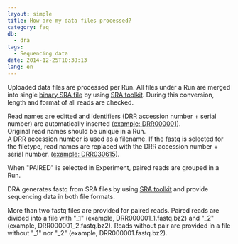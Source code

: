 ```yaml
---
layout: simple
title: How are my data files processed?
category: faq
db:
  - dra
tags: 
  - Sequencing data
date: 2014-12-25T10:38:13
lang: en
---
```


Uploaded data files are processed per Run. All files under a Run are
merged into single [binary SRA
file](https://www.ncbi.nlm.nih.gov/sra/docs/sra-data-formats/)
by using [SRA
toolkit](http://trace.ncbi.nlm.nih.gov/Traces/sra/sra.cgi?view=toolkit_doc).
During this conversion, length and format of all reads are checked.

Read names are editted and identifiers (DRR accession number + serial
number) are automatically inserted ([example:
DRR000001](http://trace.ncbi.nlm.nih.gov/Traces/sra/?view=run_browser&run=DRR000001)).  
Original read names should be unique in a Run.  
A DRR accession number is used as a filename. If the
[fastq](/dra/metadata-e.html#File_Type) is selected for the filetype, 
read names are replaced with the DRR accession number + serial number. ([example:
DRR030615](http://trace.ncbi.nlm.nih.gov/Traces/sra/?view=run_browser&run=DRR030615)).

When "PAIRED" is selected in Experiment, paired reads are grouped in a Run.

DRA generates fastq from SRA files by using [SRA toolkit](http://trace.ncbi.nlm.nih.gov/Traces/sra/sra.cgi?view=toolkit_doc) 
and provide sequencing data in both file formats.

More than two fastq files are provided for paired reads. Paired reads
are divided into a file with "_1" (example, DRR000001_1.fastq.bz2) and
"_2" (example, DRR000001_2.fastq.bz2). Reads without pair are provided
in a file without "_1" nor "_2" (example, DRR000001.fastq.bz2).
